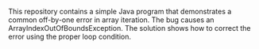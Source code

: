 This repository contains a simple Java program that demonstrates a common off-by-one error in array iteration. The bug causes an ArrayIndexOutOfBoundsException. The solution shows how to correct the error using the proper loop condition.